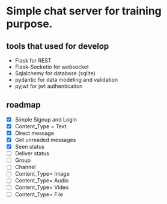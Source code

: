# Simple chat server for training purpose.

## tools that used for develop

- Flask for REST
- Flask-Socketio for websocket
- Sqlalchemy for database (sqlite)
- pydantic for data modeling and validation
- pyjwt for jwt authentication
## roadmap
- [x] Simple Signup and Login
- [x] Content_Type = Text
- [x] Direct message
- [X] Get unreaded messages
- [X] Seen status
- [ ] Deliver status
- [ ] Group
- [ ] Channel
- [ ] Content_Type= Image
- [ ] Content_Type= Audio
- [ ] Content_Type= Video
- [ ] Content_Type= File
